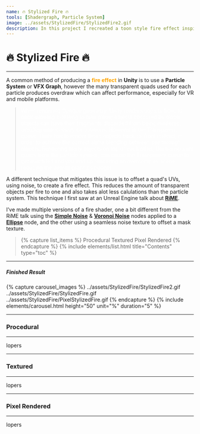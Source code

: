 ```yaml
---
name: 🔥 Stylized Fire 🔥
tools: [Shadergraph, Particle System]
image: ../assets/StylizedFire/StylizedFire2.gif
description: In this project I recreated a toon style fire effect inspired by Tequila Works, Rime
---
```


# **🔥 Stylized Fire 🔥**

---

A common method of producing a <span style="color:orange">**fire effect**</span> in **Unity** is to use a **Particle System** or **VFX Graph**, however the many transparent quads used for each particle produces overdraw which can affect performance, especially for VR and mobile platforms.

> <span style="color:white">When rendering Opaque geometry, Unity renders objects front-to-back allowing z-testing to take place; objects obscured by closer objects can have their fragments discarded from being rendered, avoiding unnecessary calculations. However in the Transparent queue, Unity has to render those objects back-to-front instead, in order to achieve the correct alpha blending between see through objects. Rendering many objects on top of each other, like transparent quads from the particle system, can cause the Transparent queue to get overfilled and you end up rendering an overcomplex scene, reducing the overall graphics budget.</span>

A different technique that mitigates this issue is to offset a quad's UVs, using noise, to create a fire effect. This reduces the amount of transparent objects per fire to one and also takes alot less calulations than the particle system. This technique I first saw at an Unreal Engine talk about **[RiME](https://youtu.be/fwKQyDZ4ark)**.

I’ve made multiple versions of a fire shader, one a bit different from the RiME talk using the **[Simple Noise](https://docs.unity3d.com/Packages/com.unity.shadergraph@7.1/manual/Simple-Noise-Node.html)** & **[Voronoi Noise](https://docs.unity3d.com/Packages/com.unity.shadergraph@6.9/manual/Voronoi-Node.html)** nodes applied to a **[Ellipse](https://docs.unity3d.com/Packages/com.unity.shadergraph@6.9/manual/Ellipse-Node.html)** node, and the other using a seamless noise texture to offset a mask texture.

> {% capture list_items %}
> Procedural
> Textured
> Pixel Rendered
> {% endcapture %}
> {% include elements/list.html title="Contents" type="toc" %}

---

##### **Finished Result**

{% capture carousel_images %}
../assets/StylizedFire/StylizedFire2.gif
../assets/StylizedFire/StylizedFire.gif
../assets/StylizedFire/PixelStylizedFire.gif
{% endcapture %}
{% include elements/carousel.html height="50" unit="%" duration="5" %}

---

### **Procedural**

---

lopers

---

### **Textured**

---

lopers

---

### **Pixel Rendered**

---

lopers